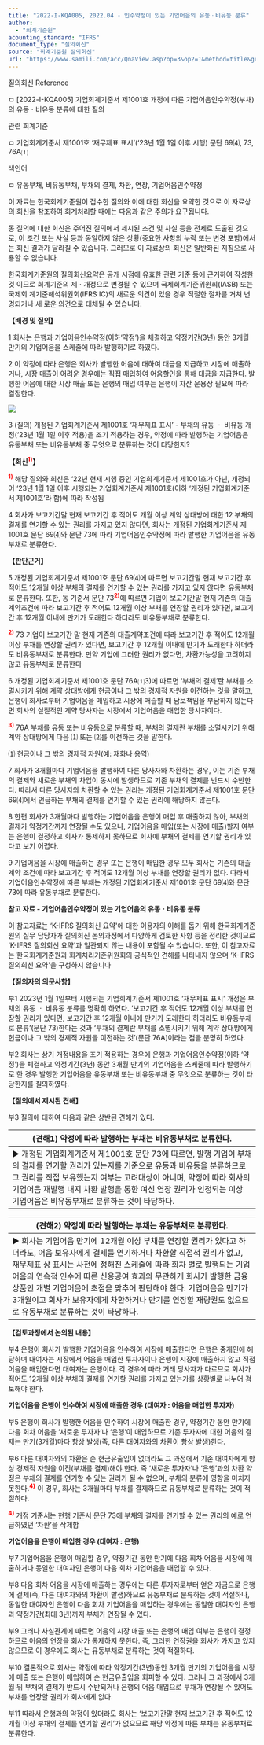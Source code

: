 ```yaml
---
title: "2022-I-KQA005, 2022.04 - 인수약정이 있는 기업어음의 유동ㆍ비유동 분류"
author:
  - "회계기준원"
acounting_standard: "IFRS"
document_type: "질의회신"
source: "회계기준원 질의회신"
url: "https://www.samili.com/acc/QnaView.asp?op=3&op2=1&method=title&group=2122-15;1&orgcode=0&searchword=&page=3&code=2022%2DI%2DKQA005%3A20220406"
---
```

질의회신 Reference

ㅁ \[2022-I-KQA005\] 기업회계기준서 제1001호 개정에 따른 기업어음인수약정(부채)의 유동ㆍ비유동 분류에 대한 질의

관련 회계기준

ㅁ 기업회계기준서 제1001호 ‘재무제표 표시’(‘23년 1월 1일 이후 시행) 문단 69⑷, 73, 76A⑴

색인어

ㅁ 유동부채, 비유동부채, 부채의 결제, 차환, 연장, 기업어음인수약정

  

이 자료는 한국회계기준원이 접수한 질의와 이에 대한 회신을 요약한 것으로 이 자료상의 회신을 참조하여 회계처리할 때에는 다음과 같은 주의가 요구됩니다.

동 질의에 대한 회신은 주어진 질의에서 제시된 조건 및 사실 등을 전제로 도출된 것으로, 이 조건 또는 사실 등과 동일하지 않은 상황(중요한 사항의 누락 또는 변경 포함)에서는 회신 결과가 달라질 수 있습니다. 그러므로 이 자료상의 회신은 일반화된 지침으로 사용할 수 없습니다.

한국회계기준원의 질의회신요약은 공개 시점에 유효한 관련 기준 등에 근거하여 작성한 것 이므로 회계기준의 제ㆍ개정으로 변경될 수 있으며 국제회계기준위원회(IASB) 또는 국제회 계기준해석위원회(IFRS IC)의 새로운 의견이 있을 경우 적절한 절차를 거쳐 변경되거나 새 로운 의견으로 대체될 수 있습니다.

  
  

**【배경 및 질의】**

  

1 회사는 은행과 기업어음인수약정(이하‘약정’)을 체결하고 약정기간(3년) 동안 3개월 만기의 기업어음을 스케줄에 따라 발행하기로 하였다.

  

2 이 약정에 따라 은행은 회사가 발행한 어음에 대하여 대금을 지급하고 시장에 매출하거나, 시장 매출이 어려운 경우에는 직접 매입하여 어음할인을 통해 대금을 지급한다. 발행한 어음에 대한 시장 매출 또는 은행의 매입 여부는 은행이 자산 운용상 필요에 따라 결정한다.

![](https://www.samili.com/mImage/etc/organ/2022/2122-15-10.gif)

  

3 (질의) 개정된 기업회계기준서 제1001호 ‘재무제표 표시’ - 부채의 유동 ㆍ 비유동 개정(‘23년 1월 1일 이후 적용)을 조기 적용하는 경우, 약정에 따라 발행하는 기업어음은 유동부채 또는 비유동부채 중 무엇으로 분류하는 것이 타당한지?

  
  

**【회신<sup><font color="red"><b>1)</b></font></sup>】**

<sup><font color="red"><b>1)</b></font></sup> 해당 질의와 회신은 ‘22년 현재 시행 중인 기업회계기준서 제1001호가 아닌, 개정되어 ‘23년 1월 1일 이후 시행되는 기업회계기준서 제1001호(이하 ‘개정된 기업회계기준서 제1001호’라 함)에 따라 작성됨

  

4 회사가 보고기간말 현재 보고기간 후 적어도 개월 이상 계약 상대방에 대한 12 부채의 결제를 연기할 수 있는 권리를 가지고 있지 않다면, 회사는 개정된 기업회계기준서 제1001호 문단 69⑷와 문단 73에 따라 기업어음인수약정에 따라 발행한 기업어음을 유동부채로 분류한다.

  
  

**【판단근거】**

  

5 개정된 기업회계기준서 제1001호 문단 69⑷에 따르면 보고기간말 현재 보고기간 후 적어도 12개월 이상 부채의 결제를 연기할 수 있는 권리를 가지고 있지 않다면 유동부채로 분류한다. 또한, 동 기준서 문단 73<sup><font color="red"><b>2)</b></font></sup>에 따르면 기업이 보고기간말 현재 기존의 대출계약조건에 따라 보고기간 후 적어도 12개월 이상 부채를 연장할 권리가 있다면, 보고기간 후 12개월 이내에 만기가 도래한다 하더라도 비유동부채로 분류한다.

<sup><font color="red"><b>2)</b></font></sup> 73 기업이 보고기간 말 현재 기존의 대출계약조건에 따라 보고기간 후 적어도 12개월 이상 부채를 연장할 권리가 있다면, 보고기간 후 12개월 이내에 만기가 도래한다 하더라도 비유동부채로 분류한다. 만약 기업에 그러한 권리가 없다면, 차환가능성을 고려하지 않고 유동부채로 분류한다

  

6 개정된 기업회계기준서 제1001호 문단 76A⑴3)에 따르면 ‘부채의 결제’란 부채를 소멸시키기 위해 계약 상대방에게 현금이나 그 밖의 경제적 자원을 이전하는 것을 말하고, 은행이 회사로부터 기업어음을 매입하고 시장에 매출할 때 담보책임을 부담하지 않는다면 회사의 실질적인 계약 당사자는 시장에서 기업어음을 매입한 당사자이다.

<sup><font color="red"><b>3)</b></font></sup> 76A 부채를 유동 또는 비유동으로 분류할 때, 부채의 결제란 부채를 소멸시키기 위해 계약 상대방에게 다음 ⑴ 또는 ⑵를 이전하는 것을 말한다.

⑴ 현금이나 그 밖의 경제적 자원(예: 재화나 용역)

  

7 회사가 3개월마다 기업어음을 발행하여 다른 당사자와 차환하는 경우, 이는 기존 부채의 결제와 새로운 부채의 차입이 동시에 발생하므로 기존 부채의 결제를 반드시 수반한다. 따라서 다른 당사자와 차환할 수 있는 권리는 개정된 기업회계기준서 제1001호 문단 69⑷에서 언급하는 부채의 결제를 연기할 수 있는 권리에 해당하지 않는다.

  

8 한편 회사가 3개월마다 발행하는 기업어음을 은행이 매입 후 매출하지 않아, 부채의 결제가 약정기간까지 연장될 수도 있으나, 기업어음을 매입(또는 시장에 매출)할지 여부는 은행이 결정하고 회사가 통제하지 못하므로 회사에 부채의 결제를 연기할 권리가 있다고 보기 어렵다.

  

9 기업어음을 시장에 매출하는 경우 또는 은행이 매입한 경우 모두 회사는 기존의 대출계약 조건에 따라 보고기간 후 적어도 12개월 이상 부채를 연장할 권리가 없다. 따라서 기업어음인수약정에 따른 부채는 개정된 기업회계기준서 제1001호 문단 69⑷와 문단 73에 따라 유동부채로 분류한다.

  
  

**참고 자료 - 기업어음인수약정이 있는 기업어음의 유동ㆍ비유동 분류**

이 참고자료는 ‘K-IFRS 질의회신 요약'에 대한 이용자의 이해를 돕기 위해 한국회계기준원의 실무 담당자가 질의회신 논의과정에서 다양하게 검토한 사항 등을 정리한 것이므로 ‘K-IFRS 질의회신 요약'과 일관되지 않는 내용이 포함될 수 있습니다. 또한, 이 참고자료는 한국회계기준원과 회계처리기준위원회의 공식적인 견해를 나타내지 않으며 ‘K-IFRS 질의회신 요약'을 구성하지 않습니다

  

**【질의자의 의문사항】**

  

부1 2023년 1월 1일부터 시행되는 기업회계기준서 제1001호 ‘재무제표 표시’ 개정은 부채의 유동 ㆍ 비유동 분류를 명확히 하였다. ‘보고기간 후 적어도 12개월 이상 부채를 연장할 권리가 있다면, 보고기간 후 12개월 이내에 만기가 도래한다 하더라도 비유동부채로 분류’(문단 73)한다는 것과 ‘부채의 결제란 부채를 소멸시키기 위해 계약 상대방에게 현금이나 그 밖의 경제적 자원을 이전하는 것’(문단 76A)이라는 점을 분명히 하였다.

  

부2 회사는 상기 개정내용을 조기 적용하는 경우에 은행과 기업어음인수약정(이하 ‘약정’)을 체결하고 약정기간(3년) 동안 3개월 만기의 기업어음을 스케줄에 따라 발행하기로 한 경우 발행한 기업어음을 유동부채 또는 비유동부채 중 무엇으로 분류하는 것이 타당한지를 질의하였다.

  
  

**【질의에서 제시된 견해】**

  

부3 질의에 대하여 다음과 같은 상반된 견해가 있다.

  

| (견해1) 약정에 따라 발행하는 부채는 비유동부채로 분류한다. |
| --- |
| ▶ 개정된 기업회계기준서 제1001호 문단 73에 따르면, 발행 기업이 부채의 결제를 연기할 권리가 있는지를 기준으로 유동과 비유동을 분류하므로 그 권리를 직접 보유했는지 여부는 고려대상이 아니며, 약정에 따라 회사의 기업어음 재발행 내지 차환 발행을 통한 여신 연장 권리가 인정되는 이상 기업어음은 비유동부채로 분류하는 것이 타당하다. |

  

| (견해2) 약정에 따라 발행하는 부채는 유동부채로 분류한다. |
| --- |
| ▶ 회사는 기업어음 만기에 12개월 이상 부채를 연장할 권리가 있다고 하더라도, 어음 보유자에게 결제를 연기하거나 차환할 직접적 권리가 없고, 재무제표 상 표시는 사전에 정해진 스케줄에 따라 회차 별로 발행되는 기업어음의 연속적 인수에 따른 신용공여 효과와 무관하게 회사가 발행한 금융상품인 개별 기업어음에 초점을 맞추어 판단해야 한다. 기업어음은 만기가 3개월이고 회사가 보유자에게 차환하거나 만기를 연장할 재량권도 없으므로 유동부채로 분류하는 것이 타당하다. |

  
  

**【검토과정에서 논의된 내용】**

  

부4 은행이 회사가 발행한 기업어음을 인수하여 시장에 매출한다면 은행은 중개인에 해당하며 대여자는 시장에서 어음을 매입한 투자자이나 은행이 시장에 매출하지 않고 직접 어음을 매입한다면 대여자는 은행이다. 각 경우에 따라 거래 당사자가 다르므로 회사가 적어도 12개월 이상 부채의 결제를 연기할 권리를 가지고 있는가를 상황별로 나누어 검토해야 한다.

  

**기업어음을 은행이 인수하여 시장에 매출한 경우 (대여자 : 어음을 매입한 투자자)**

  

부5 은행이 회사가 발행한 어음을 인수하여 시장에 매출한 경우, 약정기간 동안 만기에 다음 회차 어음을 ‘새로운 투자자’나 ‘은행’이 매입하므로 기존 투자자에 대한 어음의 결제는 만기(3개월)마다 항상 발생(즉, 다른 대여자와의 차환이 항상 발생)한다.

  

부6 다른 대여자와의 차환은 순 현금유출입이 없더라도 그 과정에서 기존 대여자에게 항상 경제적 자원을 이전(부채를 결제)해야 한다. 즉 ‘새로운 투자자’나 ‘은행’과의 차환 약정은 부채의 결제를 연기할 수 있는 권리가 될 수 없으며, 부채의 분류에 영향을 미치지 못한다.<sup><font color="red"><b>4)</b></font></sup> 이 경우, 회사는 3개월마다 부채를 결제하므로 유동부채로 분류하는 것이 적절하다.

<sup><font color="red"><b>4)</b></font></sup> 개정 기준서는 현행 기준서 문단 73에 부채의 결제를 연기할 수 있는 권리의 예로 언급하였던 ‘차환’을 삭제함

  

**기업어음을 은행이 매입한 경우 (대여자 : 은행)**

  

부7 기업어음을 은행이 매입할 경우, 약정기간 동안 만기에 다음 회차 어음을 시장에 매출하거나 동일한 대여자인 은행이 다음 회차 기업어음을 매입할 수 있다.

  

부8 다음 회차 어음을 시장에 매출하는 경우에는 다른 투자자로부터 얻은 자금으로 은행에 결제(즉, 다른 대여자와의 차환이 발생)하므로 유동부채로 분류하는 것이 적절하나, 동일한 대여자인 은행이 다음 회차 기업어음을 매입하는 경우에는 동일한 대여자인 은행과 약정기간(최대 3년)까지 부채가 연장될 수 있다.

  

부9 그러나 사실관계에 따르면 어음의 시장 매출 또는 은행의 매입 여부는 은행이 결정하므로 어음의 연장을 회사가 통제하지 못한다. 즉, 그러한 연장권을 회사가 가지고 있지 않으므로 이 경우에도 회사는 유동부채로 분류하는 것이 적절하다.

  

부10 결론적으로 회사는 약정에 따라 약정기간(3년)동안 3개월 만기의 기업어음을 시장에 매출 또는 은행이 매입하여 순 현금유출입을 회피할 수 있다. 그러나 그 과정에서 3개월 뒤 부채의 결제가 반드시 수반되거나 은행의 어음 매입으로 부채가 연장될 수 있어도 부채를 연장할 권리가 회사에게 없다.

  

부11 따라서 은행과의 약정이 있더라도 회사는 ‘보고기간말 현재 보고기간 후 적어도 12개월 이상 부채의 결제를 연기할 권리’가 없으므로 해당 약정에 따른 부채는 유동부채로 분류한다.

